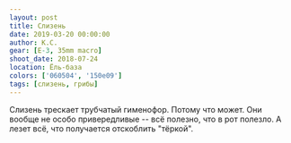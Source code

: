 ```yaml
---
layout: post
title: Слизень
date: 2019-03-20 00:00:00
author: К.С.
gear: [E-3, 35mm macro]
shoot_date: 2018-07-24
location: Ёль-база
colors: ['060504', '150e09']
tags: [слизень, грибы]
---
```

Слизень трескает трубчатый гименофор. Потому что может. Они вообще не особо привередливые -- всё полезно, что в рот полезло. А лезет всё, что получается отскоблить "тёркой".
